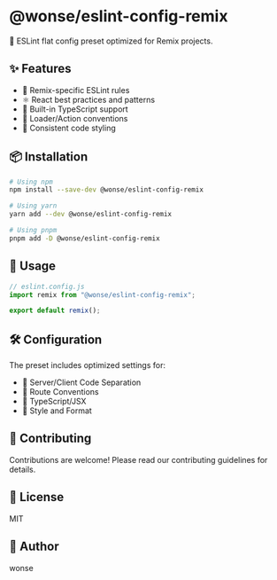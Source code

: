 # @wonse/eslint-config-remix

🎸 ESLint flat config preset optimized for Remix projects.

## ✨ Features

- 🎯 Remix-specific ESLint rules
- ⚛️ React best practices and patterns
- 📘 Built-in TypeScript support
- 🔄 Loader/Action conventions
- 🎨 Consistent code styling

## 📦 Installation

```bash
# Using npm
npm install --save-dev @wonse/eslint-config-remix

# Using yarn
yarn add --dev @wonse/eslint-config-remix

# Using pnpm
pnpm add -D @wonse/eslint-config-remix
```

## 🚀 Usage

```javascript
// eslint.config.js
import remix from "@wonse/eslint-config-remix";

export default remix();
```

## 🛠 Configuration

The preset includes optimized settings for:

- 📱 Server/Client Code Separation
- 🔄 Route Conventions
- 📝 TypeScript/JSX
- 🎨 Style and Format

## 🤝 Contributing

Contributions are welcome! Please read our contributing guidelines for details.

## 📄 License

MIT

## 👤 Author

wonse
